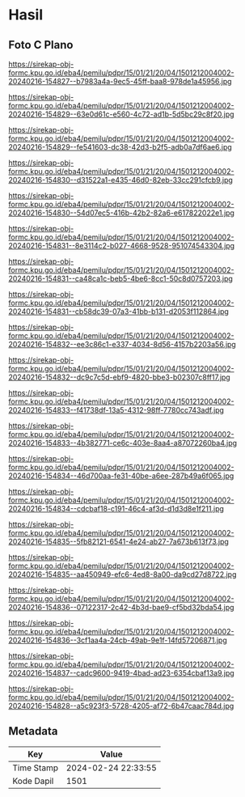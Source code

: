 # Hasil

## Foto C Plano

https://sirekap-obj-formc.kpu.go.id/eba4/pemilu/pdpr/15/01/21/20/04/1501212004002-20240216-154827--b7983a4a-9ec5-45ff-baa8-978de1a45956.jpg

https://sirekap-obj-formc.kpu.go.id/eba4/pemilu/pdpr/15/01/21/20/04/1501212004002-20240216-154829--63e0d61c-e560-4c72-ad1b-5d5bc29c8f20.jpg

https://sirekap-obj-formc.kpu.go.id/eba4/pemilu/pdpr/15/01/21/20/04/1501212004002-20240216-154829--fe541603-dc38-42d3-b2f5-adb0a7df6ae6.jpg

https://sirekap-obj-formc.kpu.go.id/eba4/pemilu/pdpr/15/01/21/20/04/1501212004002-20240216-154830--d31522a1-e435-46d0-82eb-33cc291cfcb9.jpg

https://sirekap-obj-formc.kpu.go.id/eba4/pemilu/pdpr/15/01/21/20/04/1501212004002-20240216-154830--54d07ec5-416b-42b2-82a6-e617822022e1.jpg

https://sirekap-obj-formc.kpu.go.id/eba4/pemilu/pdpr/15/01/21/20/04/1501212004002-20240216-154831--8e3114c2-b027-4668-9528-951074543304.jpg

https://sirekap-obj-formc.kpu.go.id/eba4/pemilu/pdpr/15/01/21/20/04/1501212004002-20240216-154831--ca48ca1c-beb5-4be6-8cc1-50c8d0757203.jpg

https://sirekap-obj-formc.kpu.go.id/eba4/pemilu/pdpr/15/01/21/20/04/1501212004002-20240216-154831--cb58dc39-07a3-41bb-b131-d2053f112864.jpg

https://sirekap-obj-formc.kpu.go.id/eba4/pemilu/pdpr/15/01/21/20/04/1501212004002-20240216-154832--ee3c86c1-e337-4034-8d56-4157b2203a56.jpg

https://sirekap-obj-formc.kpu.go.id/eba4/pemilu/pdpr/15/01/21/20/04/1501212004002-20240216-154832--dc9c7c5d-ebf9-4820-bbe3-b02307c8ff17.jpg

https://sirekap-obj-formc.kpu.go.id/eba4/pemilu/pdpr/15/01/21/20/04/1501212004002-20240216-154833--f41738df-13a5-4312-98ff-7780cc743adf.jpg

https://sirekap-obj-formc.kpu.go.id/eba4/pemilu/pdpr/15/01/21/20/04/1501212004002-20240216-154833--4b382771-ce6c-403e-8aa4-a87072260ba4.jpg

https://sirekap-obj-formc.kpu.go.id/eba4/pemilu/pdpr/15/01/21/20/04/1501212004002-20240216-154834--46d700aa-fe31-40be-a6ee-287b49a6f065.jpg

https://sirekap-obj-formc.kpu.go.id/eba4/pemilu/pdpr/15/01/21/20/04/1501212004002-20240216-154834--cdcbaf18-c191-46c4-af3d-d1d3d8e1f211.jpg

https://sirekap-obj-formc.kpu.go.id/eba4/pemilu/pdpr/15/01/21/20/04/1501212004002-20240216-154835--5fb82121-6541-4e24-ab27-7a673b613f73.jpg

https://sirekap-obj-formc.kpu.go.id/eba4/pemilu/pdpr/15/01/21/20/04/1501212004002-20240216-154835--aa450949-efc6-4ed8-8a00-da9cd27d8722.jpg

https://sirekap-obj-formc.kpu.go.id/eba4/pemilu/pdpr/15/01/21/20/04/1501212004002-20240216-154836--07122317-2c42-4b3d-bae9-cf5bd32bda54.jpg

https://sirekap-obj-formc.kpu.go.id/eba4/pemilu/pdpr/15/01/21/20/04/1501212004002-20240216-154836--3cf1aa4a-24cb-49ab-9e1f-14fd57206871.jpg

https://sirekap-obj-formc.kpu.go.id/eba4/pemilu/pdpr/15/01/21/20/04/1501212004002-20240216-154837--cadc9600-9419-4bad-ad23-6354cbaf13a9.jpg

https://sirekap-obj-formc.kpu.go.id/eba4/pemilu/pdpr/15/01/21/20/04/1501212004002-20240216-154828--a5c923f3-5728-4205-af72-6b47caac784d.jpg


## Metadata

| Key        | Value               |
| ---------- | ------------------- |
| Time Stamp | 2024-02-24 22:33:55 |
| Kode Dapil | 1501                |



